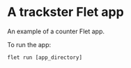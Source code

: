# A trackster Flet app

An example of a counter Flet app.

To run the app:

```
flet run [app_directory]
```